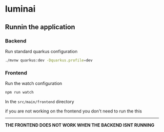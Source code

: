 # luminai

## Runnin the application

### Backend
Run standard quarkus configuration
```Bash
./mvnw quarkus:dev -Dquarkus.profile=dev
```

### Frontend
Run the watch configuration
```Bash
npm run watch
```
In the `src/main/frontend` directory

if you are not working on the frontend you don't need to run the this

---

**THE FRONTEND DOES NOT WORK WHEN THE BACKEND ISNT RUNNING**